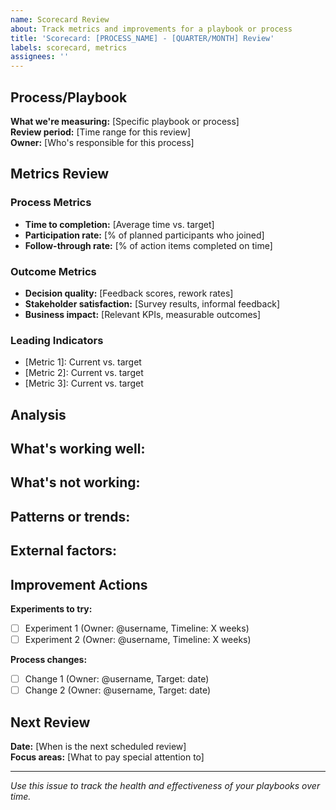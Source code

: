 ```yaml
---
name: Scorecard Review
about: Track metrics and improvements for a playbook or process
title: 'Scorecard: [PROCESS_NAME] - [QUARTER/MONTH] Review'
labels: scorecard, metrics
assignees: ''
---
```


## Process/Playbook
**What we're measuring:** [Specific playbook or process]  
**Review period:** [Time range for this review]  
**Owner:** [Who's responsible for this process]

## Metrics Review

### Process Metrics
- **Time to completion:** [Average time vs. target]
- **Participation rate:** [% of planned participants who joined]
- **Follow-through rate:** [% of action items completed on time]

### Outcome Metrics  
- **Decision quality:** [Feedback scores, rework rates]
- **Stakeholder satisfaction:** [Survey results, informal feedback]
- **Business impact:** [Relevant KPIs, measurable outcomes]

### Leading Indicators
- [Metric 1]: Current vs. target
- [Metric 2]: Current vs. target  
- [Metric 3]: Current vs. target

## Analysis
**What's working well:**
- 

**What's not working:**
- 

**Patterns or trends:**
- 

**External factors:**
- 

## Improvement Actions
**Experiments to try:**
- [ ] Experiment 1 (Owner: @username, Timeline: X weeks)
- [ ] Experiment 2 (Owner: @username, Timeline: X weeks)

**Process changes:**
- [ ] Change 1 (Owner: @username, Target: date)
- [ ] Change 2 (Owner: @username, Target: date)

## Next Review
**Date:** [When is the next scheduled review]  
**Focus areas:** [What to pay special attention to]

---
*Use this issue to track the health and effectiveness of your playbooks over time.*

